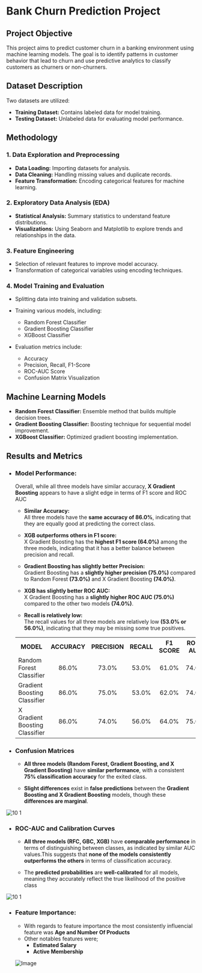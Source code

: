 # Bank Churn Prediction Project

## Project Objective
This project aims to predict customer churn in a banking environment using machine learning models. The goal is to identify patterns in customer behavior that lead to churn and use predictive analytics to classify customers as churners or non-churners.

## Dataset Description
Two datasets are utilized:
- **Training Dataset:** Contains labeled data for model training.
- **Testing Dataset:** Unlabeled data for evaluating model performance.

## Methodology
### 1. Data Exploration and Preprocessing
- **Data Loading:** Importing datasets for analysis.
- **Data Cleaning:** Handling missing values and duplicate records.
- **Feature Transformation:** Encoding categorical features for machine learning.

### 2. Exploratory Data Analysis (EDA)
- **Statistical Analysis:** Summary statistics to understand feature distributions.
- **Visualizations:** Using Seaborn and Matplotlib to explore trends and relationships in the data.

### 3. Feature Engineering
- Selection of relevant features to improve model accuracy.
- Transformation of categorical variables using encoding techniques.

### 4. Model Training and Evaluation
- Splitting data into training and validation subsets.

- Training various models, including:
  - Random Forest Classifier
  - Gradient Boosting Classifier
  - XGBoost Classifier

- Evaluation metrics include:
  - Accuracy
  - Precision, Recall, F1-Score
  - ROC-AUC Score
  - Confusion Matrix Visualization

## Machine Learning Models
- **Random Forest Classifier:** Ensemble method that builds multiple decision trees.
- **Gradient Boosting Classifier:** Boosting technique for sequential model improvement.
- **XGBoost Classifier:** Optimized gradient boosting implementation.

## Results and Metrics
- ### Model Performance:  
  Overall, while all three models have similar accuracy, **X Gradient Boosting** appears to have a slight edge in terms of F1 score and ROC AUC  

   - **Similar Accuracy:**  
   All three models have the **same accuracy of 86.0%**, indicating that they are equally good at predicting the correct class.  

   - **XGB outperforms others in F1 score:**  
   X Gradient Boosting has the **highest F1 score (64.0%)** among the three models, indicating that it has a better balance between precision and recall.  

   - **Gradient Boosting has slightly better Precision:**  
   Gradient Boosting has a **slightly higher precision (75.0%)** compared to Random Forest **(73.0%)** and X Gradient Boosting **(74.0%)**.  

   - **XGB has slightly better ROC AUC:**  
   X Gradient Boosting has a **slightly higher ROC AUC (75.0%)** compared to the other two models **(74.0%)**.  
   
   - **Recall is relatively low:**  
   The recall values for all three models are relatively low **(53.0% or 56.0%)**, indicating that they may be missing some true positives.

   <table align="center">
     <tr>
       <th>MODEL</th>
       <th>ACCURACY</th>
       <th>PRECISION</th>
       <th>RECALL</th>
       <th>F1 SCORE</th>
       <th>ROC-AUC</th>
     </tr>
     <tr>
       <td>Random Forest Classifier</td>
       <td align="center">86.0%</td>
       <td align="center">73.0%</td>
       <td align="center">53.0%</td>
       <td align="center">61.0%</td>
       <td align="center">74.0%</td>
     </tr>
     <tr>
       <td>Gradient Boosting Classifier</td>
       <td align="center">86.0%</td>
       <td align="center">75.0%</td>
       <td align="center">53.0%</td>
       <td align="center">62.0%</td>
       <td align="center">74.0%</td>
     </tr>
     <tr>
       <td>X Gradient Boosting Classifier</td>
       <td align="center">86.0%</td>
       <td align="center">74.0%</td>
       <td align="center">56.0%</td>
       <td align="center">64.0%</td>
       <td align="center">75.0%</td>
     </tr>
   </table>

- ### Confusion Matrices
   - **All three models (Random Forest, Gradient Boosting, and X Gradient Boosting)** have **similar performance**, with a consistent **75% classification accuracy** for the exited class.

   - **Slight differences** exist in **false predictions** between the **Gradient Boosting and X Gradient Boosting** models, though these **differences are marginal**.

 ![10 1](https://github.com/user-attachments/assets/5e8eb47b-d4f5-4960-a0fc-971819c66062)


- ### ROC-AUC and Calibration Curves
   - **All three models (RFC, GBC, XGB)** have **comparable performance** in terms of distinguishing between classes, as indicated by similar AUC values.This suggests that **none of the models consistently outperforms the others** in terms of classification accuracy.
   
   - The **predicted probabilities** are **well-calibrated** for all models, meaning they accurately reflect the true likelihood of the positive class
   
 ![10 1](https://github.com/user-attachments/assets/6901a4bd-1ac2-4e90-b047-686e813e50ee)

- ### Feature Importance: 
    - With regards to feature importance the most consistently influencial feature was **Age and Number Of Products**  
    - Other notables features were;  
      - **Estimated Salary**  
      - **Active Membership**
   
   ![Image](https://github.com/user-attachments/assets/9506dfc1-3f45-4770-b3f1-169628f452bf)
  
